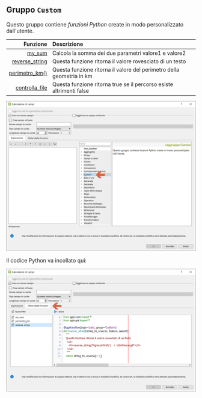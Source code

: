 ## Gruppo `Custom`

Questo gruppo contiene _funzioni Python_ create in modo personalizzato dall'utente.

 Funzione  | Descrizione
----------:|:-----------
[my_sum](funzioni/my_sum.md)|Calcola la somma dei due parametri valore1 e valore2
[reverse_string](funzioni/reverse_string.md)|Questa funzione ritorna il valore rovesciato di un testo
[perimetro_km()](funzioni/perimetro_km().md)|Questa funzione ritorna il valore del perimetro della geometria in km 
[controlla_file](funzioni/controlla_file.md)|Questa funzione ritorna true se il percorso esiste altrimenti false


<img src="/img/custom/gruppo_custom1.png">

Il codice Python va incollato qui:

<img src="/img/custom/editor_funzioni1.png">

